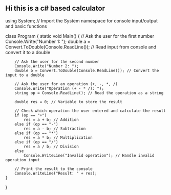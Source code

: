 ## Hi this is a c# based calculator





using System; // Import the System namespace for console input/output and basic functions

class Program
{
    static void Main()
    {
        // Ask the user for the first number
        Console.Write("Number 1: ");
        double a = Convert.ToDouble(Console.ReadLine()); // Read input from console and convert it to a double

        // Ask the user for the second number
        Console.Write("Number 2: ");
        double b = Convert.ToDouble(Console.ReadLine()); // Convert the input to a double

        // Ask the user for an operation (+, -, *, /)
        Console.Write("Operation (+ - * /): ");
        string op = Console.ReadLine(); // Read the operation as a string

        double res = 0; // Variable to store the result

        // Check which operation the user entered and calculate the result
        if (op == "+") 
            res = a + b; // Addition
        else if (op == "-") 
            res = a - b; // Subtraction
        else if (op == "*") 
            res = a * b; // Multiplication
        else if (op == "/") 
            res = a / b; // Division
        else 
            Console.WriteLine("Invalid operation"); // Handle invalid operation input

        // Print the result to the console
        Console.WriteLine("Result: " + res);
    }
}
